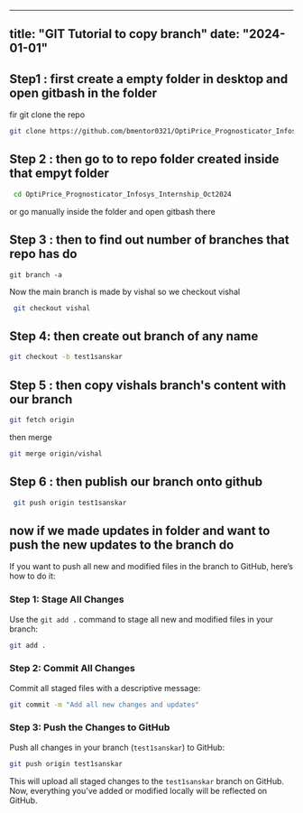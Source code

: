 
---
title: "GIT Tutorial to copy branch"
date: "2024-01-01"
---

##  Step1 : first create a empty folder in desktop and open gitbash in the folder

fir git clone the repo

```bash
git clone https://github.com/bmentor0321/OptiPrice_Prognosticator_Infosys_Internship_Oct2024.git
```

## Step 2 : then go to to repo folder created inside that empyt folder

```bash
 cd OptiPrice_Prognosticator_Infosys_Internship_Oct2024
```

or go manually inside the folder and open gitbash there

## Step 3 : then to find out number of branches that repo has do

`git branch -a`

Now the main branch is made by vishal so we checkout vishal 
```bash
 git checkout vishal
```


## Step 4: then create out branch of any name
```bash
git checkout -b test1sanskar
```

## Step 5 : then copy vishals branch's content with our branch 

```bash
git fetch origin
```
then merge
```bash
git merge origin/vishal
```


## Step 6 : then publish our branch onto github
```bash
 git push origin test1sanskar
```



## now if we made updates in folder and want to push the new updates to the branch do

If you want to push all new and modified files in the branch to GitHub, here’s how to do it:

### Step 1: Stage All Changes
Use the `git add .` command to stage all new and modified files in your branch:

```bash
git add .
```

### Step 2: Commit All Changes
Commit all staged files with a descriptive message:

```bash
git commit -m "Add all new changes and updates"
```

### Step 3: Push the Changes to GitHub
Push all changes in your branch (`test1sanskar`) to GitHub:

```bash
git push origin test1sanskar
```

This will upload all staged changes to the `test1sanskar` branch on GitHub. Now, everything you’ve added or modified locally will be reflected on GitHub.